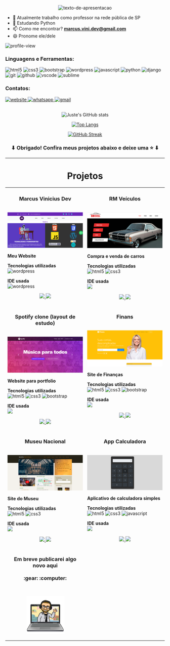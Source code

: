 <p align="center">
  <img src="https://readme-typing-svg.herokuapp.com?color=1AF761&lines=JavaScript+%7C%7C+Python+%7C%7C+Django;Estudante+de+Ciência+da+Computação;Aprendendo+algo+novo+todo+dia;A+melhor+maneira+de+prever+o+futuro+é+criá-lo.+(Peter+Drucker)&center=true&width=800&height=45/" alt="texto-de-apresentacao">
</p>

<!--<img src="images/banner.jpg" width="100%" alt="banner"/>

<h1 align="center">
  <img src="https://media.giphy.com/media/hvRJCLFzcasrR4ia7z/giphy.gif" width="28" alt="tchauzinho">
    Olá! Sou o Marcus Vinicius
  <img src="https://media.giphy.com/media/hvRJCLFzcasrR4ia7z/giphy.gif" width="28" alt="tchauzinho">
</h1>

<img src="images/surf.png" height="200" width="200" align="right" alt="surf"/>-->

- 🔭 Atualmente trabalho como professor na rede pública de SP
- 🌱 Estudando Python
- 📫 Como me encontrar? **marcus.vini.dev@gmail.com**
- 😄 Pronome ele/dele

<p align="left"> 
  <img src="https://komarev.com/ghpvc/?username=Marcus-Vinicius-Dev&label=Profile%20views&color=0e75b6&style=flat/" alt="profile-view"/> 
</p>

<h3 align="left">Linguagens e Ferramentas:</h3>   
<p align="left"> 
  <img src="https://img.shields.io/badge/HTML5-E34F26?style=for-the-badge&logo=html5&logoColor=white/" alt="html5">
  <img src="https://img.shields.io/badge/CSS3-1572B6?style=for-the-badge&logo=css3&logoColor=white/" alt="css3">
  <img src="https://img.shields.io/badge/Bootstrap-563D7C?style=for-the-badge&logo=bootstrap&logoColor=white/" alt="bootstrap">  
  <img src="https://img.shields.io/badge/WordPress-006E93?style=for-the-badge&logo=wordpress&logoColor=white/" alt="wordpress">
  <img src="https://img.shields.io/badge/JavaScript-F7DF1E?style=for-the-badge&logo=javascript&logoColor=black/" alt="javascript"> 
  <img src="https://img.shields.io/badge/python-3670A0?style=for-the-badge&logo=python&logoColor=ffdd54/" alt="python">
  <img src="https://img.shields.io/badge/django-%23092E20.svg?style=for-the-badge&logo=django&logoColor=white/" alt="django">
  <!--<img src="https://img.shields.io/badge/Java-5381a1?style=for-the-badge&logo=openjdk&logoColor=white" alt="java" />-->
  <img src="https://img.shields.io/badge/Git-E34F26?style=for-the-badge&logo=git&logoColor=white/" alt="git"> 
  <img src="https://img.shields.io/badge/GitHub-100000?style=for-the-badge&logo=github&logoColor=white/" alt="github">  
  <img src="https://img.shields.io/badge/Visual%20Studio-5C2D91.svg?style=for-the-badge&logo=visual-studio&logoColor=white/" alt="vscode">
  <img src="https://img.shields.io/badge/sublime_text-%23575757.svg?style=for-the-badge&logo=sublime-text&logoColor=important/" alt="sublime">
  <!--<img src="https://upload.wikimedia.org/wikipedia/commons/thumb/9/9a/Visual_Studio_Code_1.35_icon.svg/1024px-Visual_Studio_Code_1.35_icon.svg.png" width="30" height="30" alt="visual_studio_code">
  <img src="https://upload.wikimedia.org/wikipedia/en/d/d2/Sublime_Text_3_logo.png" width="30" height="30" alt="sublime_text"/>-->
</p>      
  
<h3 align="left">Contatos:</h3>
<div align="left" style="display: inline_block"> 
  <a href="https://marcusviniciusdev.com.br/" target="_blank"> <img src="https://img.shields.io/badge/website-000000?style=for-the-badge&logo=About.me&logoColor=white/" alt="website"> </a>  
  <a href="https://web.whatsapp.com/send?phone=5511942502552/" target="_blank"> <img src="https://img.shields.io/badge/WhatsApp-25D366?style=for-the-badge&logo=whatsapp&logoColor=white/" alt="whatsapp"> </a>
  <a href = "mailto:marcus.vini.dev@gmail.com" target="_blank"> <img src="https://img.shields.io/badge/Gmail-D14836?style=for-the-badge&logo=gmail&logoColor=white/" alt="gmail"/></a>     
</div>
<br>
<div align="center">

  ![Juste's GitHub stats](https://github-readme-stats.vercel.app/api?username=Marcus-Vinicius-Dev&show_icons=true&theme=merko)
  
  [![Top Langs](https://github-readme-stats.vercel.app/api/top-langs/?username=Marcus-Vinicius-Dev&layout=compact&theme=merko)](https://github.com/anuraghazra/github-readme-stats)

  [![GitHub Streak](https://streak-stats.demolab.com/?user=Marcus-Vinicius-Dev&layout=compact&theme=merko)](https://git.io/streak-stats)
  
  <!--<img align="center" src="https://github-stats-alpha.vercel.app/api?username=Marcus-Vinicius-Dev&bc=ebebeb&ic=0E8AD9&theme=merko" alt="status-com-foto" />-->

</div>


<!--
<picture>
  <source media="(prefers-color-scheme: dark)" srcset="https://raw.githubusercontent.com/Marcus-Vinicius-Dev/Marcus-Vinicius-Dev/output/github-contribution-grid-snake-dark.svg">
  <source media="(prefers-color-scheme: light)" srcset="https://raw.githubusercontent.com/Marcus-Vinicius-Dev/Marcus-Vinicius-Dev/output/github-contribution-grid-snake.svg">
  <img alt="github contribution grid snake animation" src="https://raw.githubusercontent.com/Marcus-Vinicius-Dev/Marcus-Vinicius-Dev/output/github-contribution-grid-snake.svg">
</picture>
<br><br>

<picture>
<img alt="github contribution grid snake animation" src="https://github.com/Marcus-Vinicius-Dev/Marcus-Vinicius-Dev/blob/output/github-contribution-grid-snake.svg">
</picture>
<br><br>
-->

<h3 align="center">
  ⬇ Obrigado! Confira meus projetos abaixo e deixe uma ⭐️ ⬇
</h3>

<hr>
<h1 align="center">Projetos
</h1> 
<table>
<tr>
  <td width="50%" valign="top">
    <h3 align="center">Marcus Vinicius Dev</h3>
      <br />
      <a target="_blank" href="https://marcusviniciusdev.com.br/#home">
        <img src="images/marcus-vini-dev.PNG" width="100%" alt="marcus-vini-dev"/>
      </a>
      <br />
      <p><strong>Meu Website</strong></p>
      <p align="left">
        <strong> Tecnologias utilizadas </strong>
        <br/>
        <img src="https://img.shields.io/badge/WordPress-006E93?style=for-the-badge&logo=wordpress&logoColor=white/" alt="wordpress">
      </p>
      <p align="left">
        <strong> IDE usada </strong>
        <br/>
        <img src="https://img.shields.io/badge/WordPress-006E93?style=for-the-badge&logo=wordpress&logoColor=white/" alt="wordpress">
      </p>
      <p align="center">
        <a href="https://github.com/Marcus-Vinicius-Dev/Marcus-Vinicius-Dev.github.io" target="_blank">
          <img src="https://img.shields.io/static/v1?label=|&message=CODE&color=05F718&style=plastic&logo=github&logo-color=white"/>
        </a>  
        <a href="https://marcusviniciusdev.com.br/#home" target="_blank">
          <img src="https://img.shields.io/static/v1?label=|&message=WEBSITE&color=82D8F9&style=plastic&logo=google-chrome&logo-color=white"/>
        </a>
      </p>
    </td>
    <td width="50%" valign="top">
      <h3 align="center">RM Veículos</h3>
      <br />
      <a target="_blank" href="https://rmveiculosespeciais.marcusviniciusdev.com.br/">
        <img src="images/rm-veiculos.PNG" width="100%" alt="RM Veículos Website"/>
      </a>
      <br />
      <p><strong>Compra e venda de carros</strong></p>
      <p align="left">
        <strong> Tecnologias utilizadas </strong>
        <br/>
          <img src="https://img.shields.io/badge/HTML5-E34F26?style=for-the-badge&logo=html5&logoColor=white/" alt="html5">
          <img src="https://img.shields.io/badge/CSS3-1572B6?style=for-the-badge&logo=css3&logoColor=white/" alt="css3">
      </p>
      <p align="left">
        <strong> IDE usada </strong>
        <br/>
        <img src="https://img.shields.io/badge/Visual_Studio_Code-0078D4?style=for-the-badge&logo=visual%20studio%20code&logoColor=white">
      </p>
      <p align="center">        
         <a href="https://github.com/Marcus-Vinicius-Dev/Site-rm-veiculos-especiais" target="_blank">    
            <img src="https://img.shields.io/static/v1?label=|&message=CODE&color=05F718&style=plastic&logo=github&logo-color=white"/>
          </a>  
          <a href="https://rmveiculosespeciais.marcusviniciusdev.com.br/" target="_blank">
            <img src="https://img.shields.io/static/v1?label=|&message=WEBSITE&color=82D8F9&style=plastic&logo=google-chrome&logo-color=white"/>
          </a>
      </p>
    </td>
</tr>
<tr>
  <td width="50%" valign="top">
    <h3 align="center">Spotify clone (layout de estudo)</h3>
    <br />
    <a target="_blank" href="https://spotify-estudo-ficticio.netlify.app/">
        <img src="images/spotfy.PNG" width="100%" alt="Spotfy"/>
    </a>
    <br />
    <p>
      <strong>Website para portfolio</strong>
    </p>
    <p align="left">
      <strong> Tecnologias utilizadas </strong>
    <br/>
          <img src="https://img.shields.io/badge/HTML5-E34F26?style=for-the-badge&logo=html5&logoColor=white/" alt="html5">
          <img src="https://img.shields.io/badge/CSS3-1572B6?style=for-the-badge&logo=css3&logoColor=white/" alt="css3">
          <img src="https://img.shields.io/badge/Bootstrap-563D7C?style=for-the-badge&logo=bootstrap&logoColor=white/" alt="bootstrap"> 
    </a>
  </p>
  <p align="left">
    <strong> IDE usada </strong>
    <br/>
    <img src="https://img.shields.io/badge/Visual_Studio_Code-0078D4?style=for-the-badge&logo=visual%20studio%20code&logoColor=white">
  </p>
  <p align="center">
      <a href="https://github.com/Marcus-Vinicius-Dev/Site-Spotfy-apenas-layout-de-estudo" target="_blank">
        <img src="https://img.shields.io/static/v1?label=|&message=CODE&color=05F718&style=plastic&logo=github&logo-color=white"/>
      </a>  
      <a href="https://spotify-estudo-ficticio.netlify.app/" target="_blank">
        <img src="https://img.shields.io/static/v1?label=|&message=WEBSITE&color=82D8F9&style=plastic&logo=google-chrome&logo-color=white"/>
      </a>
    </p>
  </td>
  <td width="50%" valign="top">
    <h3 align="center">Finans</h3>
    <br />
    <a target="_blank" href="https://finans-ficticio.netlify.app/">
        <img src="images/finans.PNG" width="100%" alt="marcus-vini-dev"/>
    </a>
    <br />
    <p>
      <strong>Site de Finanças</strong>
    </p>
    <p align="left">
      <strong> Tecnologias utilizadas </strong>
      <br/>
          <img src="https://img.shields.io/badge/HTML5-E34F26?style=for-the-badge&logo=html5&logoColor=white/" alt="html5">
          <img src="https://img.shields.io/badge/CSS3-1572B6?style=for-the-badge&logo=css3&logoColor=white/" alt="css3">
          <img src="https://img.shields.io/badge/Bootstrap-563D7C?style=for-the-badge&logo=bootstrap&logoColor=white/" alt="bootstrap">
    </p>
    <p align="left">
      <strong> IDE usada </strong>
      <br/>
      <img src="https://img.shields.io/badge/Visual_Studio_Code-0078D4?style=for-the-badge&logo=visual%20studio%20code&logoColor=white">
    </p>
    <p align="center">
      <a href="https://github.com/Marcus-Vinicius-Dev/Site-Finans-layout-ficticio" target="_blank">
        <img src="https://img.shields.io/static/v1?label=|&message=CODE&color=05F718&style=plastic&logo=github&logo-color=white"/>
      </a>  
      <a href="https://finans-ficticio.netlify.app/" target="_blank">
        <img src="https://img.shields.io/static/v1?label=|&message=WEBSITE&color=82D8F9&style=plastic&logo=google-chrome&logo-color=white"/>
      </a>
    </p>
  </td>
</tr>
<tr>
  <td width="50%" valign="top">
    <h3 align="center">Museu Nacional</h3>
      <br />
      <a target="_blank" href="https://museu-nacional-ficticio.netlify.app/">
        <img src="images/museu-nacional.PNG" width="100%" alt="museu-nacional"/>
      </a>
      <br />
      <p>
        <strong>Site do Museu</strong>
      </p>
      <p align="left">
        <strong> Tecnologias utilizadas </strong>
        <br/>
          <img src="https://img.shields.io/badge/HTML5-E34F26?style=for-the-badge&logo=html5&logoColor=white/" alt="html5">
          <img src="https://img.shields.io/badge/CSS3-1572B6?style=for-the-badge&logo=css3&logoColor=white/" alt="css3">
      </p>
      <p align="left">
        <strong> IDE usada </strong>
        <br/>
        <img src="https://img.shields.io/badge/Visual_Studio_Code-0078D4?style=for-the-badge&logo=visual%20studio%20code&logoColor=white">
      </p>
      <p align="center">
        <a href="https://github.com/Marcus-Vinicius-Dev/Site-Museu-Nacional" target="_blank">
          <img src="https://img.shields.io/static/v1?label=|&message=CODE&color=05F718&style=plastic&logo=github&logo-color=white"/>
        </a>  
        <a href="https://museu-nacional-ficticio.netlify.app/" target="_blank">
          <img src="https://img.shields.io/static/v1?label=|&message=WEBSITE&color=82D8F9&style=plastic&logo=google-chrome&logo-color=white"/>
        </a>
      </p>
    </td>
    <td width="50%" valign="top">
      <h3 align="center">App Calculadora</h3>
      <br />
      <a target="_blank" href="https://appcalculadora.marcusviniciusdev.com.br/">
        <img src="images/appcalculadora.PNG" width="100%" alt="app-calculadora"/>
      </a>
      <br />
      <p>
        <strong>Aplicativo de calculadora simples</strong>
      </p>
      <p align="left">
        <strong> Tecnologias utilizadas </strong>
        <br/>
          <img src="https://img.shields.io/badge/HTML5-E34F26?style=for-the-badge&logo=html5&logoColor=white/" alt="html5">
          <img src="https://img.shields.io/badge/CSS3-1572B6?style=for-the-badge&logo=css3&logoColor=white/" alt="css3">
          <img src="https://img.shields.io/badge/JavaScript-F7DF1E?style=for-the-badge&logo=javascript&logoColor=black/" alt="javascript"> 
      </p>
      <p align="left">
        <strong> IDE usada </strong>
        <br/>
        <img src="https://img.shields.io/badge/Visual_Studio_Code-0078D4?style=for-the-badge&logo=visual%20studio%20code&logoColor=white">
      </p>
      <p align="center">
        <a href="https://github.com/Marcus-Vinicius-Dev/App-Calculadora" target="_blank">
          <img src="https://img.shields.io/static/v1?label=|&message=CODE&color=05F718&style=plastic&logo=github&logo-color=white"/>
        </a>  
        <a href="https://appcalculadora.marcusviniciusdev.com.br/" target="_blank">
          <img src="https://img.shields.io/static/v1?label=|&message=WEBSITE&color=82D8F9&style=plastic&logo=google-chrome&logo-color=white"/>
        </a>
      </p>
    </td>
  </tr>
  <tr>
  <!--
  <td width="50%" valign="top">
    <h3 align="center">Jogo do Mosquito</h3>
      <br />
      <a target="_blank" href="https://jogodomosquito.marcusviniciusdev.com.br/">
        <img src="images/jogo-do-mosquito.PNG" width="100%" alt="jogo-do-mosquito"/>
      </a>
      <br />
      <p>
        <strong>App de Game</strong>
      </p>
      <p align="left">
        <strong> Tecnologias utilizadas </strong>
        <br/>
          <img src="https://img.shields.io/badge/HTML5-E34F26?style=for-the-badge&logo=html5&logoColor=white/" alt="html5">
          <img src="https://img.shields.io/badge/CSS3-1572B6?style=for-the-badge&logo=css3&logoColor=white/" alt="css3">
          <img src="https://img.shields.io/badge/JavaScript-F7DF1E?style=for-the-badge&logo=javascript&logoColor=black/" alt="javascript"> 
      </p>
      <p align="left">
        <strong> IDE usada </strong>
        <br/>
        <img src="https://img.shields.io/badge/Visual_Studio_Code-0078D4?style=for-the-badge&logo=visual%20studio%20code&logoColor=white">
      </p>
      <p align="center">
        <a href="https://github.com/Marcus-Vinicius-Dev/App-Jogo-do-Mosquito" target="_blank">
          <img src="https://img.shields.io/static/v1?label=|&message=CODE&color=05F718&style=plastic&logo=github&logo-color=white"/>
        </a>  
        <a href="https://jogodomosquito.marcusviniciusdev.com.br/" target="_blank">
          <img src="https://img.shields.io/static/v1?label=|&message=WEBSITE&color=82D8F9&style=plastic&logo=google-chrome&logo-color=white"/>
        </a>
      </p>
    </td>
    -->
    <!--
  <td width="50%" valign="top">
      <h3 align="center">App Calculadora</h3>
      <br />
      <a target="_blank" href="https://appcalculadora.marcusviniciusdev.com.br/">
        <img src="images/appcalculadora.PNG" width="100%" alt="app-calculadora"/>
      </a>
      <br />
      <p>
        <strong>Aplicativo de calculadora simples</strong>
      </p>
      <p align="left">
        <strong> Tecnologias utilizadas </strong>
        <br/>
          <img src="https://img.shields.io/badge/HTML5-E34F26?style=for-the-badge&logo=html5&logoColor=white/" alt="html5">
          <img src="https://img.shields.io/badge/CSS3-1572B6?style=for-the-badge&logo=css3&logoColor=white/" alt="css3">
          <img src="https://img.shields.io/badge/Bootstrap-563D7C?style=for-the-badge&logo=bootstrap&logoColor=white/" alt="bootstrap">
          <img src="https://img.shields.io/badge/JavaScript-F7DF1E?style=for-the-badge&logo=javascript&logoColor=black/" alt="javascript"> 
      </p>
      <p align="left">
        <strong> IDE usada </strong>
        <br/>
        <img src="https://img.shields.io/badge/Visual_Studio_Code-0078D4?style=for-the-badge&logo=visual%20studio%20code&logoColor=white">
      </p>
      <p align="center">
        <a href="https://github.com/Marcus-Vinicius-Dev/SApp-Calculadora" target="_blank">
          <img src="https://img.shields.io/static/v1?label=|&message=CODE&color=05F718&style=plastic&logo=github&logo-color=white"/>
        </a>  
        <a href="https://appcalculadora.marcusviniciusdev.com.br/" target="_blank">
          <img src="https://img.shields.io/static/v1?label=|&message=WEBSITE&color=82D8F9&style=plastic&logo=google-chrome&logo-color=white"/>
        </a>
      </p>
    </td>
    -->
    <td width="50%" valign="top">
      <h3 align="center">Em breve publicarei algo novo aqui <br/><br/> :gear: :computer:</h3>
      <br />
      <p align="center"><img src="images/foto-emoji-pc.png" width="50%" valign="center" halign="center" alt="foto-emoji-pc"/></p>
    </td>
  </tr>
</table>
